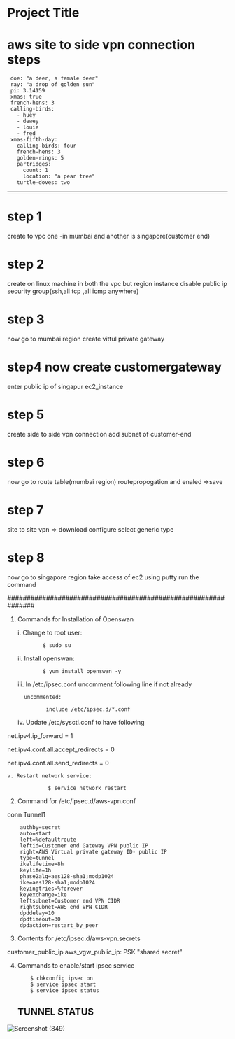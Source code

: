 
# Project Title
# aws site to side vpn connection steps


```
 doe: "a deer, a female deer"
 ray: "a drop of golden sun"
 pi: 3.14159
 xmas: true
 french-hens: 3
 calling-birds:
   - huey
   - dewey
   - louie
   - fred
 xmas-fifth-day:
   calling-birds: four
   french-hens: 3
   golden-rings: 5
   partridges:
     count: 1
     location: "a pear tree"
   turtle-doves: two
```













--------------

# step 1 
create to vpc one -in  mumbai and another is singapore(customer end)

# step 2 
create on linux machine in both the vpc but region instance disable public ip 
security group(ssh,all tcp ,all icmp  anywhere)

# step 3
now go to mumbai region create vittul private gateway

# step4 now create customergateway 
enter public ip of singapur ec2_instance



# step 5
create side to side vpn connection add subnet of customer-end

# step 6 
now go to route table(mumbai region) routepropogation and enaled =>save

# step 7 
site to site vpn => download configure select generic type

# step 8
now go to singapore region take access of ec2 using putty run the command 



###############################################################
1.  Commands for Installation of Openswan

    i. Change to root user: 

                $ sudo su

    ii. Install openswan:

                $ yum install openswan -y

    iii. In /etc/ipsec.conf uncomment following line if not already 
         
          uncommented:

                 include /etc/ipsec.d/*.conf

    iv. Update /etc/sysctl.conf to have following

 net.ipv4.ip_forward = 1

 net.ipv4.conf.all.accept_redirects = 0

 net.ipv4.conf.all.send_redirects = 0

    v. Restart network service:

                 $ service network restart

2. Command for /etc/ipsec.d/aws-vpn.conf

conn Tunnel1

        authby=secret
        auto=start
        left=%defaultroute
        leftid=Customer end Gateway VPN public IP
        right=AWS Virtual private gateway ID- public IP
        type=tunnel
        ikelifetime=8h
        keylife=1h
        phase2alg=aes128-sha1;modp1024
        ike=aes128-sha1;modp1024
        keyingtries=%forever
        keyexchange=ike
        leftsubnet=Customer end VPN CIDR
        rightsubnet=AWS end VPN CIDR
        dpddelay=10
        dpdtimeout=30
        dpdaction=restart_by_peer


3. Contents for  /etc/ipsec.d/aws-vpn.secrets

customer_public_ip aws_vgw_public_ip: PSK "shared secret"


4. Commands to enable/start ipsec service

           $ chkconfig ipsec on
           $ service ipsec start
           $ service ipsec status
           
           
    ## TUNNEL STATUS
           
    



![Screenshot (849)](https://user-images.githubusercontent.com/64592542/148192088-d61a1b38-c1d0-4a8e-af4d-d38d13482cff.png)

